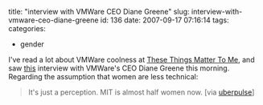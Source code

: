 title: "interview with VMWare CEO Diane Greene"
slug: interview-with-vmware-ceo-diane-greene
id: 136
date: 2007-09-17 07:16:14
tags: 
categories: 
- gender

I've read a lot about VMWare coolness at [These Things Matter To Me](http://www.chesnok.com/daily/), and saw [this](http://www.youtube.com/watch?v=2UaDLJU7CaM) interview with VMWare's CEO Diane Greene this morning. Regarding the assumption that women are less technical:
> It's just a perception. MIT is almost half women now.
[via [uberpulse](http://www.uberpulse.com/us/2007/09/glass_ceiling_for_women_in_hightech_real_vmware_ceo_admits.php)]
